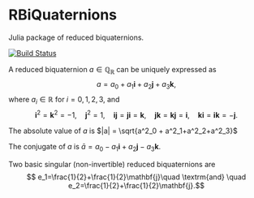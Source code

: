 # RBiQuaternions
Julia package of reduced biquaternions. 

[![Build Status](https://github.com/ivanslapnicar/RBiQuaternions.jl/actions/workflows/CI.yml/badge.svg?branch=main)](https://github.com/ivanslapnicar/RBiQuaternions.jl/actions/workflows/CI.yml?query=branch%3Amain)

A reduced biquaternion $a \in\mathbb{Q}_\mathbb{R}$ can be uniquely expressed as
$$
a = a_0 + a_1 \mathbf{i} + a_2 \mathbf{j} + a_3 \mathbf{k},$$
where $a_i \in \mathbb{R}$ for
$i = 0, 1, 2, 3$, and 
$$
\mathbf{i}^2 = \mathbf{k}^2 = −1,\quad \mathbf{j}^2 = 1,\quad 
\mathbf{i}\mathbf{j} = \mathbf{j}\mathbf{i} = \mathbf{k},\quad  
\mathbf{j}\mathbf{k} = \mathbf{k}\mathbf{j} = \mathbf{i},\quad 
\mathbf{k}\mathbf{i} = \mathbf{i}\mathbf{k} = −\mathbf{j}.$$

The absolute value of $a$ is $|a| = \sqrt{a^2_0 + a^2_1+a^2_2+a^2_3}$

The conjugate of $a$ is $\bar{a}=a_0 - a_1 \mathbf{i} + a_2 \mathbf{j} - a_3 \mathbf{k}$.

Two basic singular (non-invertible) reduced biquaternions are
$$
e_1=\frac{1}{2}+\frac{1}{2}\mathbf{j}\quad \textrm{and} \quad e_2=\frac{1}{2}+\frac{1}{2}\mathbf{j}.$$
